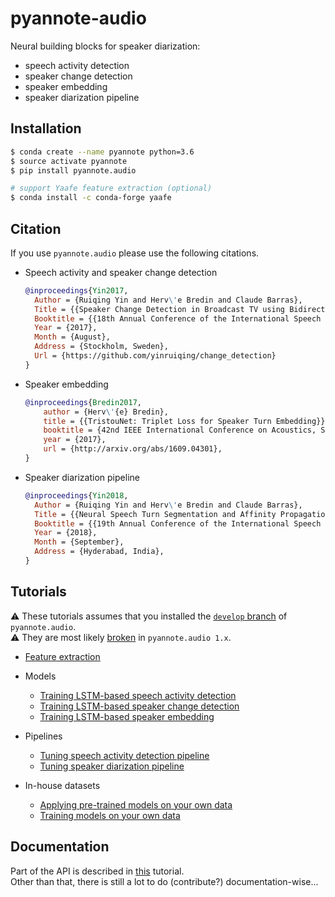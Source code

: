 # pyannote-audio

Neural building blocks for speaker diarization: 
* speech activity detection
* speaker change detection
* speaker embedding
* speaker diarization pipeline

## Installation

```bash
$ conda create --name pyannote python=3.6
$ source activate pyannote
$ pip install pyannote.audio

# support Yaafe feature extraction (optional)
$ conda install -c conda-forge yaafe
```

## Citation

If you use `pyannote.audio` please use the following citations.

  - Speech  activity and speaker change detection
    ```bibtex
    @inproceedings{Yin2017,
      Author = {Ruiqing Yin and Herv\'e Bredin and Claude Barras},
      Title = {{Speaker Change Detection in Broadcast TV using Bidirectional Long Short-Term Memory Networks}},
      Booktitle = {{18th Annual Conference of the International Speech Communication Association, Interspeech 2017}},
      Year = {2017},
      Month = {August},
      Address = {Stockholm, Sweden},
      Url = {https://github.com/yinruiqing/change_detection}
    }
    ```
  - Speaker embedding
    ```bibtex
    @inproceedings{Bredin2017,
        author = {Herv\'{e} Bredin},
        title = {{TristouNet: Triplet Loss for Speaker Turn Embedding}},
        booktitle = {42nd IEEE International Conference on Acoustics, Speech and Signal Processing, ICASSP 2017},
        year = {2017},
        url = {http://arxiv.org/abs/1609.04301},
    }
    ```
  - Speaker diarization pipeline
    ```bibtex
    @inproceedings{Yin2018,
      Author = {Ruiqing Yin and Herv\'e Bredin and Claude Barras},
      Title = {{Neural Speech Turn Segmentation and Affinity Propagation for Speaker Diarization}},
      Booktitle = {{19th Annual Conference of the International Speech Communication Association, Interspeech 2018}},
      Year = {2018},
      Month = {September},
      Address = {Hyderabad, India},
    }
    ```

## Tutorials

:warning: These tutorials assumes that you installed the [`develop` branch](https://github.com/pyannote/pyannote-audio/issues/145) of `pyannote.audio`.   
:warning: They are most likely [broken](https://github.com/pyannote/pyannote-audio/issues/151) in `pyannote.audio 1.x`.

  * [Feature extraction](tutorials/feature_extraction)
  * Models
    * [Training LSTM-based speech activity detection](tutorials/models/speech_activity_detection)
    * [Training LSTM-based speaker change detection](tutorials/models/speaker_change_detection)
    * [Training LSTM-based speaker embedding](tutorials/models/speaker_embedding)

  * Pipelines
    * [Tuning speech activity detection pipeline](tutorials/pipelines/speech_activity_detection)
    * [Tuning speaker diarization pipeline](tutorials/pipelines/speaker_diarization)
  
  * In-house datasets 
    * [Applying pre-trained models on your own data](tutorials/own_data/pretrained)
    * [Training models on your own data](tutorials/own_data/train)

  
## Documentation

Part of the API is described in [this](tutorials/models/pretrained) tutorial.  
Other than that, there is still a lot to do (contribute?) documentation-wise...
